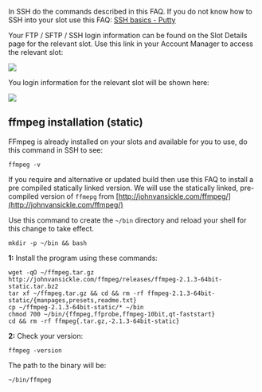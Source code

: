 
In SSH do the commands described in this FAQ. If you do not know how to SSH into your slot use this FAQ: [SSH basics - Putty](https://www.feralhosting.com/faq/view?question=12)

Your FTP / SFTP / SSH login information can be found on the Slot Details page for the relevant slot. Use this link in your Account Manager to access the relevant slot:

![](https://raw.github.com/feralhosting/feralfilehosting/master/Feral%20Wiki/0%20Generic/slot_detail_link.png)

You login information for the relevant slot will be shown here:

![](https://raw.github.com/feralhosting/feralfilehosting/master/Feral%20Wiki/0%20Generic/slot_detail_ssh.png)

ffmpeg installation (static)
---

FFmpeg is already installed on your slots and available for you to use, do this command in SSH to see:

~~~
ffmpeg -v
~~~

If you require and alternative or updated build then use this FAQ to install a pre compiled statically linked version. We will use the statically linked, pre-compiled version of `ffmepg` from [http://johnvansickle.com/ffmpeg/](http://johnvansickle.com/ffmpeg/)

Use this command to create the `~/bin` directory and reload your shell for this change to take effect.

~~~
mkdir -p ~/bin && bash
~~~

**1:** Install the program using these commands:

~~~
wget -qO ~/ffmpeg.tar.gz http://johnvansickle.com/ffmpeg/releases/ffmpeg-2.1.3-64bit-static.tar.bz2
tar xf ~/ffmpeg.tar.gz && cd && rm -rf ffmpeg-2.1.3-64bit-static/{manpages,presets,readme.txt}
cp ~/ffmpeg-2.1.3-64bit-static/* ~/bin
chmod 700 ~/bin/{ffmpeg,ffprobe,ffmpeg-10bit,qt-faststart}
cd && rm -rf ffmpeg{.tar.gz,-2.1.3-64bit-static}
~~~

**2:** Check your version:

~~~
ffmpeg -version
~~~

The path to the binary will be:

~~~
~/bin/ffmpeg
~~~



